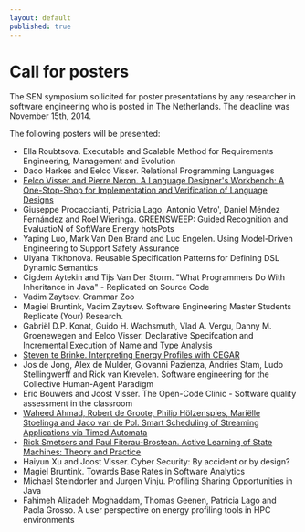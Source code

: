 ```yaml
---
layout: default
published: true
---
```


# Call for posters

The SEN symposium sollicited for poster presentations by any researcher in software engineering who is posted in The Netherlands. The deadline was November 15th, 2014.

<!--Please submit your proposals via <https://easychair.org/conferences/?conf=sen2014> before the deadline of November 15th, 2014.-->

The following posters will be presented:

* Ella Roubtsova. Executable and Scalable Method for Requirements Engineering, Management and Evolution
* Daco Harkes and Eelco Visser. Relational Programming Languages
* [Eelco Visser and Pierre Neron. A Language Designer's Workbench: A One-Stop-Shop for Implementation and Verification of Language Designs](PierreNeron.pdf)
* Giuseppe Procaccianti, Patricia Lago, Antonio Vetro', Daniel Méndez Fernández and Roel Wieringa. 
GREENSWEEP: Guided Recognition and EvaluatioN of SoftWare Energy hotsPots
* Yaping Luo, Mark Van Den Brand and Luc Engelen. Using Model-Driven Engineering to Support Safety Assurance
* Ulyana Tikhonova. Reusable Specification Patterns for Defining DSL Dynamic Semantics
* Cigdem Aytekin and Tijs Van Der Storm.  "What Programmers Do With Inheritance in Java" - Replicated on Source Code
* Vadim Zaytsev. Grammar Zoo
* Magiel Bruntink, Vadim Zaytsev. Software Engineering Master Students Replicate (Your) Research.
* Gabriël D.P. Konat, Guido H. Wachsmuth, Vlad A. Vergu, Danny M. Groenewegen and Eelco Visser. Declarative Specifcation and Incremental Execution of Name and Type Analysis
* [Steven te Brinke.  Interpreting Energy Profiles with CEGAR](Brinke.pdf)
* Jos de Jong, Alex de Mulder, Giovanni Pazienza, Andries Stam, Ludo Stellingwerff and Rick van Krevelen. Software engineering for the Collective Human-Agent Paradigm 
* Eric Bouwers and Joost Visser. The Open-Code Clinic - Software quality assessment in the classroom
* [Waheed Ahmad, Robert de Groote, Philip Hölzenspies, Mariëlle Stoelinga and Jaco van de Pol. Smart Scheduling of Streaming Applications via Timed Automata](Ahmad.pdf)
* [Rick Smetsers and Paul Fiterau-Brostean. Active Learning of State Machines: Theory and Practice](Smetsers.pdf)
* Haiyun Xu and Joost Visser. Cyber Security: By accident or by design?
* Magiel Bruntink. Towards Base Rates in Software Analytics
* Michael Steindorfer and Jurgen Vinju.  Profiling Sharing Opportunities in Java
* Fahimeh Alizadeh Moghaddam, Thomas Geenen, Patricia Lago and Paola Grosso. A user perspective on energy profiling tools in HPC environments 

